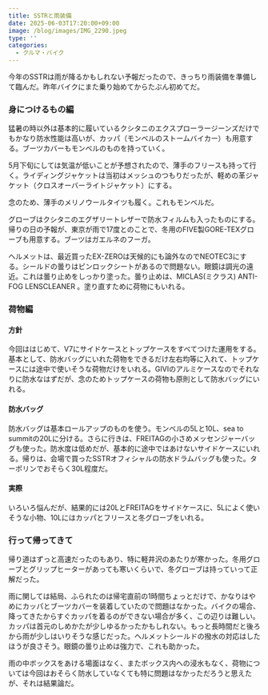 ```yaml
---
title: SSTRと雨装備
date: 2025-06-03T17:20:00+09:00
image: /blog/images/IMG_2290.jpeg
type: ''
categories:
  - クルマ・バイク
---
```

今年のSSTRは雨が降るかもしれない予報だったので、きっちり雨装備を準備して臨んだ。昨年バイクにまた乗り始めてからたぶん初めてだ。

### 身につけるもの編

猛暑の時以外は基本的に履いているクシタニのエクスプローラージーンズだけでもかなり防水性能は高いが、カッパ（モンベルのストームバイカー）も用意する。ブーツカバーもモンベルのものを持っていく。

5月下旬にしては気温が低いことが予想されたので、薄手のフリースも持って行く。ライディングジャケットは当初はメッシュのつもりだったが、軽めの革ジャケット（クロスオーバーライトジャケット）にする。

念のため、薄手のメリノウールタイツも履く。これもモンベルだ。

グローブはクシタニのエグザリートレザーで防水フィルムも入ったものにする。帰りの日の予報が、東京が雨で17度とのことで、冬用のFIVE製GORE-TEXグローブも用意する。ブーツはガエルネのフーガ。

ヘルメットは、最近買ったEX-ZEROは天候的にも論外なのでNEOTEC3にする。シールドの曇りはピンロックシートがあるので問題ない。眼鏡は調光の遠近。これは曇り止めをしっかり塗った。曇り止めは、MICLAS(ミクラス) ANTI-FOG LENSCLEANER 。塗り直すために荷物にもいれる。

### 荷物編

#### 方針

今回ははじめて、V7にサイドケースとトップケースをすべてつけた運用をする。基本として、防水バッグにいれた荷物をできるだけ左右均等に入れて、トップケースには途中で使いそうな荷物だけをいれる。GIVIのアルミケースなのでそれなりに防水なはずだが、念のためトップケースの荷物も原則として防水バッグにいれる。

#### 防水バッグ

防水バッグは基本ロールアップのものを使う。モンベルの5Lと10L、sea to summitの20Lに分ける。さらに行きは、FREITAGの小さめメッセンジャーバッグも使った。防水度は低めだが、基本的に途中ではあけないサイドケースにいれる。帰りは、会場で買ったSSTRオフィシャルの防水ドラムバッグも使った。ターポリンでおそらく30L程度だ。

#### 実際

いろいろ悩んだが、結果的には20LとFREITAGをサイドケースに、5Lによく使いそうな小物、10Lにはカッパとフリースと冬グローブをいれる。

### 行って帰ってきて

帰り道はずっと高速だったのもあり、特に軽井沢のあたりが寒かった。冬用グローブとグリップヒーターがあっても寒いくらいで、冬グローブは持っていって正解だった。

雨に関しては結局、ふられたのは帰宅直前の1時間ちょっとだけで、かなりはやめにカッパとブーツカバーを装着していたので問題はなかった。バイクの場合、降ってきたからすぐカッパを着るのができない場合が多く、この辺りは難しい。カッパは首元のしめかたが少しゆるかったかもしれない。もっと長時間だと後ろから雨が少しはいりそうな感じだった。ヘルメットシールドの撥水の対応はしたほうが良さそう。眼鏡の曇り止めは強力で、これも助かった。

雨の中ボックスをあける場面はなく、またボックス内への浸水もなく、荷物については今回はおそらく防水していなくても特に問題はなかっただろうと思えたが、それは結果論だ。
